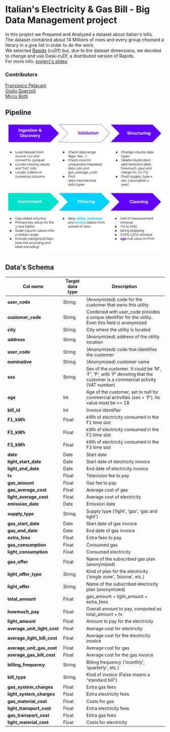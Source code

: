 # Italian's Electricity & Gas Bill - Big Data Management project
In this project we Prepared and Analyzed a dataset about Italian's bills. <br />
The dataset contained about 14 Millions of rows and every group choosed a library in a give list in order to do the work. <br />We selected [Rapids](https://rapids.ai/) (cuDf)
but, due to the dataset dimensions, we decided to change and use Dask-cuDf, a distributed version of Rapids. <br />
For more info: [project's slides](Presentation.pdf)
### Contributors 
[Francesco Pelacani](https://github.com/Il-Pela) <br />
[Giulio Querzoli](https://github.com/Giurzo) <br />
[Mirco Botti](https://github.com/JCobot) <br />
## Pipeline
<img src="/img/first_step.jpg" alt="Employee data" title="Pipeline 1">
<img src="/img/second_step.jpg" alt="Employee data" title="Pipeline 1">


## Data's Schema

| Col name | Target data type | Description |
| --- | --- | --- |
| **user_code** | String | (Anonymized) code for the customer that owns this utility |
| **customer_code** | String | Combined with user_code provides a unique identifier for the utility. Even this field is anonymized |
| **city** | String | City where the utility is located |
| **address** | String | (Anonymized) address of the utility location |
| **user_code** | String | (Anonymized) code that identifies the customer |
| **nominative** | String | (Anonymized) customer name |
| **sex** | String | Sex of the customer. It could be ‘M’, ‘F’, ‘P’, with ‘P’ denoting that the customer is a commercial activity (VAT number) |
| **age** | Int | Age of the customer, set to null for commercial activities (sex = ‘P’). Its value must be >= 18 |
| **bill_id** | Int | Invoice identifier |
| **F1_kWh** | Float | kWh of electricity consumed in the F1 time slot |
| **F2_kWh** | Float | kWh of electricity consumed in the F2 time slot |
| **F3_kWh** | Float | kWh of electricity consumed in the F3 time slot  |
| **date** | Date | Start date |
| **light_start_date** | Date | Start date of electricity invoice |
| **light_end_date** | Date | End date of electricity invoice |
| **tv** | Float | Television fee to pay |
| **gas_amount** | Float | Gas fee to pay |
| **gas_average_cost** | Float | Average cost of gas |
| **light_average_cost** | Float | Average cost of electricity |
| **emission_date** | Date | Emission date |
| **supply_type** | String | Supply type (‘light’, ‘gas’, ‘gas and light’) |
| **gas_start_date** | Date | Start date of gas invoice |
| **gas_end_date** | Date | End date of gas invoice |
| **extra_fees** | Float | Extra fees to pay |
| **gas_consumption** | Float | Consumed gas |
| **light_consumption** | Float | Consumed electricity |
| **gas_offer** | Float | Name of the subscribed gas plan (anonymized) |
| **light_offer_type** | String | Kind of plan for the electricity (‘single zone’, ‘bizone’, etc.) |
| **light_offer** | String | Name of the subscribed electricity plan (anonymized) |
| **total_amount** | Float | gas_amount + light_amount + extra_fees |
| **howmuch_pay** | Float | Overall amount to pay, computed as total_amount + tv |
| **light_amount** | Float | Amount to pay for the electricity |
| **average_unit_light_cost** | Float | Average cost for electricity |
| **average_light_bill_cost** | Float | Average cost for the electricity invoice |
| **average_unit_gas_cost** | Float | Average cost for gas |
| **average_gas_bill_cost** | Float | Average cost for the gas invoice |
| **billing_frequency** | String | Billing frequency (‘monthly’, ‘quarterly’, etc.) |
| **bill_type** | String | Kind of invoice (False means a “standard bill”) |
| **gas_system_charges** | Float | Extra gas fees |
| **light_system_charges** | Float | Extra electricity fees |
| **gas_material_cost** | Float | Costs for gas |
| **light_transport_cost** | Float | Extra electricity fees |
| **gas_transport_cost** | Float | Extra gas fees |
| **light_material_cost** | Float | Costs for electricity |
